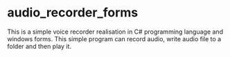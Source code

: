 # audio_recorder_forms
This is a simple voice recorder realisation in C# programming language and windows forms.
This simple program can record audio, write audio file to a folder and then play it.
